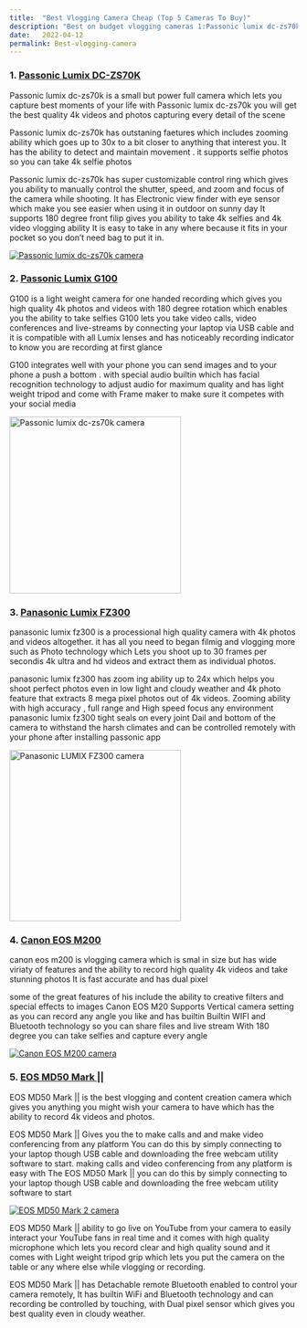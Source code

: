 ```yaml
---
title:  "Best Vlogging Camera Cheap (Top 5 Cameras To Buy)"
description: "Best on budget vlogging cameras 1:Passonic lumix dc-zs70k 2:Passonic Lumix G100 3:Panasonic Lumix FZ300 4:Canon EOS M200 5:EOS MD50 Mark ||"
date:   2022-04-12
permalink: Best-vlogging-camera
---
```



   
### 1. <a href="https://amzn.to/3M6McPT">Passonic Lumix DC-ZS70K </a>


Passonic lumix dc-zs70k is a small but power full camera which lets you capture best moments of your life with Passonic lumix dc-zs70k you will get the best quality 4k videos and photos capturing every detail of the scene

Passonic lumix dc-zs70k has outstaning faetures which includes zooming ability which goes up to 30x to a bit closer to anything that interest you. It has the ability to detect and maintain movement . it supports selfie photos so you can take 4k selfie photos 

Passonic lumix dc-zs70k has super customizable control ring which gives you ability to manually control the shutter, speed, and zoom and focus of the camera while shooting. It has Electronic view finder with eye sensor which make you see easier when using it in outdoor on sunny day
It supports 180 degree front filip gives you ability to take 4k selfies and 4k video vlogging ability 
It is easy to take in any where because it fits in your pocket so you don’t need bag to put it in.




  
<div>

<a href="https://amzn.to/3M6McPT">

<img src="public/LUMIX DC1.jpg" alt=" Passonic lumix dc-zs70k camera">
 
 </a>
 
</div>



### 2. <a href="https://amzn.to/37I1P16">Passonic Lumix G100</a>

G100 is a light weight camera for one handed recording which gives you high quality 4k photos and videos with 180 degree rotation which enables you the ability to take selfies 
G100 lets you take video calls, video conferences and live-streams by connecting your laptop via USB cable and it is compatible with all Lumix lenses and has noticeably recording indicator to know you are recording at first glance

G100 integrates well with your phone you can send images and to your phone a push a bottom . with special audio builtin which has facial recognition technology to adjust audio for maximum quality and  has light weight tripod and come with Frame maker to make sure it competes with your social media 

<div>

<a href="https://amzn.to/37I1P16">

<img src="public/LUMIX G100 1.jpg" width="300" height="310" alt=" Passonic lumix dc-zs70k camera" ></a>



</div>


### 3. <a href="https://amzn.to/3KElfCx"> Panasonic Lumix FZ300 </a>

panasonic lumix fz300 is a processional high quality camera with 4k photos and videos altogether.  it has all you need to began filmig and vlogging more such as
Photo technology which Lets you shoot up to 30 frames per secondis 4k ultra and hd videos and extract them as individual photos.

panasonic lumix fz300 has zoom ing ability up to 24x which helps you shoot perfect photos even in low light and cloudy weather and 4k photo feature that extracts 8 mega pixel photos out of 4k videos.
Zooming ability with high accuracy , full range and High speed focus any environment
panasonic lumix fz300 tight seals on every joint Dail and bottom of the camera to withstand the harsh climates and can be controlled remotely with your phone after installing passonic app 

 
 
 <div>

<a href="https://amzn.to/3KElfCx">

<img src="public/LUMIX FZ300.jpg" width="300" height="300" alt=" Panasonic LUMIX FZ300 camera" ></a>



</div>



### 4. <a href="https://amzn.to/3uD4get"> Canon EOS M200 </a>

 canon eos m200 is vlogging camera which is smal in size but has wide viriaty of features and the ability to record high quality 4k videos and take stunning photos
It is fast accurate and has dual pixel

some of the great features of his include the ability to creative filters and special effects to images 
Canon EOS M20 Supports Vertical camera setting as you can record any angle you like and has builtin Builtin WIFI and Bluetooth technology so you can share files and live stream  With 180 degree you can take selfies and capture every angle

 
  



<a href="https://amzn.to/3M6McPT">

<img src="public/Canon EOS M200.jpg" alt=" Canon EOS M200 camera"></a>

 




 

   
</div>   
   
### 5. <a href="https://amzn.to/3KBdBcg"> EOS MD50 Mark || </a>


EOS MD50 Mark || is the best vlogging and content creation camera which gives you anything you might wish your camera to have which has the ability to record 4k videos and photos. 

EOS MD50 Mark || Gives you the to make calls and and make video conferencing from any platform You can do this by simply connecting  to your laptop though USB cable and downloading the free webcam utility software to start. making calls and video conferencing from any platform is easy with The EOS MD50 Mark || you can do this by simply connecting  to your laptop though USB cable and downloading the free webcam utility software to start 

<div>

  

<a href="https://amzn.to/3KBdBcg">

<img src="public/Mark2.jpg" alt="EOS MD50 Mark 2 camera"></a>

  

</div>




EOS MD50 Mark || ability to go live on YouTube from your camera to easily interact your YouTube fans in real time and it comes with high quality microphone which lets you  record clear and high quality sound and it comes with Light weight tripod grip which lets you put the camera on the table or any where else while vlogging or recording. 

EOS MD50 Mark || has Detachable remote Bluetooth enabled to control your camera remotely, It has builtin WiFi and Bluetooth technology and can recording be controlled  by touching, with Dual pixel sensor which gives you best quality even in cloudy weather.


</div>





